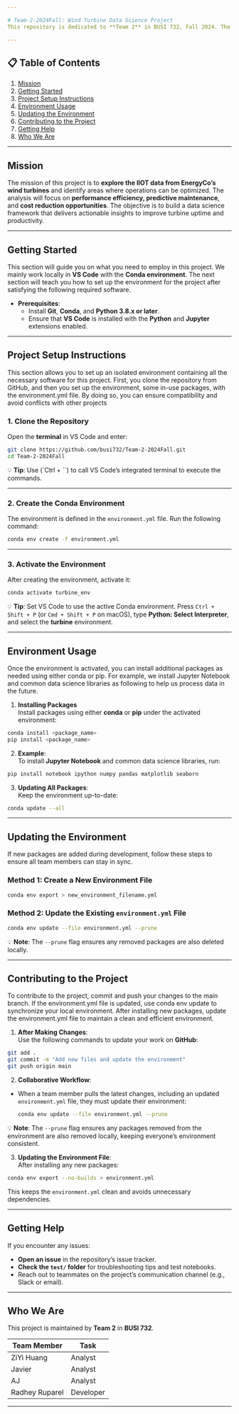 ```yaml
---

# Team-2-2024Fall: Wind Turbine Data Science Project  
This repository is dedicated to **Team 2** in BUSI 732, Fall 2024. The project intends to identify **opportunities for optimization** in wind turbine operations with IIOT (Industrial Internet of Things) data.

---
```


## 📋 Table of Contents  
1. [Mission](#mission)  
2. [Getting Started](#getting-started)  
3. [Project Setup Instructions](#project-setup-instructions)  
4. [Environment Usage](#environment-usage)  
5. [Updating the Environment](#updating-the-environment)  
6. [Contributing to the Project](#contributing-to-the-project)  
7. [Getting Help](#getting-help)  
8. [Who We Are](#who-we-are)  

---

## Mission  
The mission of this project is to **explore the IIOT data from EnergyCo’s wind turbines** and identify areas where operations can be optimized. The analysis will focus on **performance efficiency, predictive maintenance**, and **cost reduction opportunities**. The objective is to build a data science framework that delivers actionable insights to improve turbine uptime and productivity.

---

## Getting Started  
This section will guide you on what you need to employ in this project. We mainly work locally in **VS Code** with the **Conda environment**. The next section will teach you how to set up the environment for the project after satisfying the following required software.

- **Prerequisites**:  
    - Install **Git**, **Conda**, and **Python 3.8.x or later**.
    - Ensure that **VS Code** is installed with the **Python** and **Jupyter** extensions enabled.  

---

## Project Setup Instructions  
This section allows you to set up an isolated environment containing all the necessary software for this project.  First, you clone the repository from GitHub, and then you set up the environment, some in-use packages, with the environment.yml file. By doing so, you can ensure compatibility and avoid conflicts with other projects

### 1. **Clone the Repository**  
Open the **terminal** in VS Code and enter:  
```bash
git clone https://github.com/busi732/Team-2-2024Fall.git  
cd Team-2-2024Fall  
```  

💡 **Tip**: Use  (`Ctrl + \``) to call VS Code’s integrated terminal to execute the commands.

---

### 2. **Create the Conda Environment**  
The environment is defined in the `environment.yml` file. Run the following command:  
```bash
conda env create -f environment.yml  
```  

---

### 3. **Activate the Environment**  
After creating the environment, activate it:  
```bash
conda activate turbine_env  
```  

💡 **Tip**: Set VS Code to use the active Conda environment. Press `Ctrl + Shift + P` (or `Cmd + Shift + P` on macOS), type **Python: Select Interpreter**, and select the **turbine** environment.

---

## Environment Usage  
Once the environment is activated, you can install additional packages as needed using either conda or pip. For example, we install Jupyter Notebook and common data science libraries as following to help us process data in the future.

1. **Installing Packages**  
Install packages using either **conda** or **pip** under the activated environment:  
```bash
conda install <package_name>  
pip install <package_name>  
```  

2. **Example**:  
To install **Jupyter Notebook** and common data science libraries, run:  
```bash
pip install notebook ipython numpy pandas matplotlib seaborn  
```  

3. **Updating All Packages**:  
Keep the environment up-to-date:  
```bash
conda update --all  
```  

---

## Updating the Environment  

If new packages are added during development, follow these steps to ensure all team members can stay in sync.  

### Method 1: Create a New Environment File  
```bash
conda env export > new_environment_filename.yml  
```  

### Method 2: Update the Existing `environment.yml` File  
```bash
conda env update --file environment.yml --prune  
```  
💡 **Note**: The `--prune` flag ensures any removed packages are also deleted locally.  

---

## Contributing to the Project  
To contribute to the project, commit and push your changes to the main branch. If the environment.yml file is updated, use conda env update to synchronize your local environment. After installing new packages, update the environment.yml file to maintain a clean and efficient environment.
1. **After Making Changes**:  
Use the following commands to update your work on **GitHub**:  
```bash
git add .  
git commit -m "Add new files and update the environment"  
git push origin main  
```  

2. **Collaborative Workflow**:  
- When a team member pulls the latest changes, including an updated `environment.yml` file, they must update their environment:  
    ```bash
    conda env update --file environment.yml --prune  
    ```  
💡 **Note**: The `--prune` flag ensures any packages removed from the environment are also removed locally, keeping everyone’s environment consistent.

3. **Updating the Environment File**:  
After installing any new packages:
```bash
conda env export --no-builds > environment.yml  
```  
This keeps the `environment.yml` clean and avoids unnecessary dependencies.

---

## Getting Help  

If you encounter any issues:  
- **Open an issue** in the repository’s issue tracker.  
- **Check the `test/` folder** for troubleshooting tips and test notebooks.  
- Reach out to teammates on the project’s communication channel (e.g., Slack or email).  

---

## Who We Are  

This project is maintained by **Team 2** in **BUSI 732**.  

| Team Member       | Task                   |  
|-------------------|------------------------|  
| ZiYi Huang         |  Analyst     |  
| Javier          | Analyst                |  
| AJ          | Analyst                |  
| Radhey Ruparel         | Developer              |  

---
